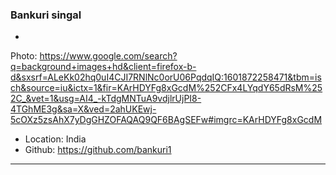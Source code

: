 ### Bankuri singal

-
Photo: https://www.google.com/search?q=background+images+hd&client=firefox-b-d&sxsrf=ALeKk02hq0uI4CJI7RNlNc0orU06PqdqIQ:1601872258471&tbm=isch&source=iu&ictx=1&fir=KArHDYFg8xGcdM%252CFx4LYqdY65dRsM%252C_&vet=1&usg=AI4_-kTdgMNTuA9vdjlrUjPI8-4TGhME3g&sa=X&ved=2ahUKEwj-5cOXz5zsAhX7yDgGHZOFAQAQ9QF6BAgSEFw#imgrc=KArHDYFg8xGcdM
- Location: India
- Github: https://github.com/bankuri1

***
